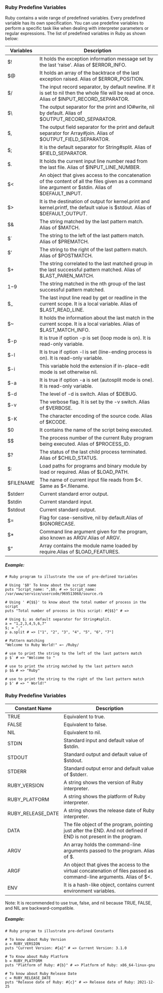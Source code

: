 ### Ruby Predefine Variables
Ruby contains a wide range of predefined variables. Every predefined variable has its own specification. You can use predefine variables to perform a specific task like when dealing with interpreter parameters or regular expressions. The list of predefined variables in Ruby as shown below:

| Variables | Description |
|-----------|-------------|
| $! | It holds the exception information message set by the last ‘raise’. Alias of $ERROR_INFO. |
| $@ | It holds an array of the backtrace of the last exception raised. Alias of $ERROR_POSITION. |
| $/ | The input record separator, by default newline. If it is set to nil then the whole file will be read at once. Alias of $INPUT_RECORD_SEPARATOR. |
| $\ | The output separator for the print and IO#write, nil by default. Alias of $OUTPUT_RECORD_SEPARATOR. |
| $, | The output field separator for the print and default separator for Array#join. Alias of $OUTPUT_FIELD_SEPARATOR. |
| $; | It is the default separator for String#split. Alias of $FIELD_SEPARATOR. |
| $. | It holds the current input line number read from the last file. Alias of $INPUT_LINE_NUMBER.|
| $< | An object that gives access to the concatenation of the content of all the files given as a command line argument or $stdin. Alias of $DEFAULT_INPUT. |
| $> | It is the destination of output for kernel.print and kernel.printf, the default value is $stdout. Alias of $DEFAULT_OUTPUT. |
| $& | The string matched by the last pattern match. Alias of $MATCH. |
| $` | The string to the left of the last pattern match. Alias of $PREMATCH. |
| $’ | The string to the right of the last pattern match. Alias of $POSTMATCH. |
| $+ | The string correlated to the last matched group in the last successful pattern matched. Alias of $LAST_PAREN_MATCH. |
| $1-$9 | The string matched in the nth group of the last successful pattern matched. |
| $_ | The last input line read by get or readline in the current scope. It is a local variable. Alias of $LAST_READ_LINE. |
| $~ | It holds the information about the last match in the current scope. It is a local variables. Alias of $LAST_MATCH_INFO. |
| $-p | It is true if option -p is set (loop mode is on). It is read-only variable. |
| $-l | It is true if option -l is set (line-ending process is on). It is read-only variable. |
| $-i | This variable hold the extension if in-place-edit mode is set otherwise nil. |
| $-a | It is true if option -a is set (autosplit mode is one). It is read-only variable. |
| $-d | The level of -d is switch. Alias of $DEBUG. |
| $-v | The verbose flag. It is set by the -v switch. Alias of $VERBOSE. |
| $-K | The character encoding of the source code. Alias of $KCODE. |
| $0 | It contains the name of the script being executed. |
| $$ | The process number of the current Ruby program being executed. Alias of $PROCESS_ID. |
| $? | The status of the last child process terminated. Alias of $CHILD_STATUS. |
| $: | Load paths for programs and binary module by load or required. Alias of $LOAD_PATH. |
| $FILENAME | The name of current input file reads from $<. Same as $<.filename. |
| $stderr | Current standard error output. |
| $stdin | Current standard input. |
| $stdout | Current standard output. |
| $= | Flag for case-sensitive, nil by default.Alias of $IGNORECASE. |
| $* | Command line argument given for the program, also known as ARGV.Alias of ARGV. |
| $” | Array contains the module name loaded by require.Alias of $LOAD_FEATURES. |

##### Example:
```
# Ruby program to illustrate the use of pre-defined Variables 
  
# Using '$0' To know about the script name  
puts "Script_name: ",$0; # => Script_name: /var/www/service/usercode/969513068/source.rb
  
# Using ' #{$$}' to know about the total number of process in the script 
puts "Total number of process in this script: #{$$}" # => 
  
# Using $; as default separator for String#split. 
a = "1,2,3,4,5,6,7"
$; = ","
p a.split # => ["1", "2", "3", "4", "5", "6", "7"]
  
# Pattern matching 
"Welcome to Ruby World!" =~ /Ruby/
  
# use to print the string to the left of the last pattern match 
p $` # => "Welcome to "
  
# use to print the string matched by the last pattern match 
p $& # => "Ruby"
  
# use to print the string to the right of the last pattern match 
p $' # => " World!"
```

### Ruby Predefine Variables

| Constant Name | Description |
|---------------|-------------|
| TRUE | Equivalent to true. |
| FALSE | Equivalent to false. |
| NIL | Equivalent to nil. |
| STDIN | Standard input and default value of $stdin. |
| STDOUT | Standard output and default value of $stdout. |
| STDERR | Standard output error and default value of $stderr. |
| RUBY_VERSION | A string shows the version of Ruby interpreter. |
| RUBY_PLATFORM | A string shows the platform of Ruby interpreter. |
| RUBY_RELEASE_DATE| A string shows the release date of Ruby interpreter. |
| DATA | The file object of the program, pointing just after the END. And not defined if END is not present in the program. |
| ARGV | An array holds the command-line arguments passed to the program. Alias of $. |
| ARGF | An object that gives the access to the virtual concatenation of files passed as command-line arguments. Alias of $<. |
| ENV | It is a hash-like object, contains current environment variables. |

Note: It is recommended to use true, false, and nil because TRUE, FALSE, and NIL are backward-compatible.

##### Example:
```
# Ruby program to illustrate pre-defined Constants 

# To know about Ruby Version 
a = RUBY_VERSION
puts "Current Version: #{a}" # => Current Version: 3.1.0

# To Know about Ruby Platform 
b = RUBY_PLATFORM
puts "Platform of Ruby: #{b}" # => Platform of Ruby: x86_64-linux-gnu

# To know about Ruby Release Date 
c = RUBY_RELEASE_DATE
puts "Release date of Ruby: #{c}" # => Release date of Ruby: 2021-12-25
```
